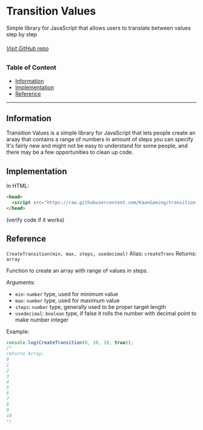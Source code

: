 # Transition Values
Simple library for JavaScript that allows users to translate between values step by step

###### [Visit GitHub repo](https://github.com/KaanGaming/transition-values)

### Table of Content
* [Information](#information)
* [Implementation](#implementation)
* [Reference](#reference)

---

## Information
Transition Values is a simple library for JavaScript that lets people create an araay that contains a range of numbers in amount of steps you can specify
It's fairly new and might not be easy to understand for some people, and there may be a few opportunities to clean up code.

## Implementation
In HTML:
```html
<head>
  <script src="https://raw.githubusercontent.com/KaanGaming/transition-values/main/transition-values.js"></script>
</head>
```
(verify code if it works)

## Reference
`CreateTransition(min, max, steps, usedecimal)`
Alias: `createTrans`
Returns: `array`

Function to create an array with range of values in steps.

Arguments:
* `min`: `number` type, used for minimum value
* `max`: `number` type, used for maximum value
* `steps`: `number` type, generally used to be proper target length
* `usedecimal`: `boolean` type, if false it rolls the number with decimal point to make number integer

Example:
```js
console.log(CreateTransition(0, 10, 10, true));
/*
returns Array:
0
1
2
3
4
5
6
7
8
9
10
*/
```
